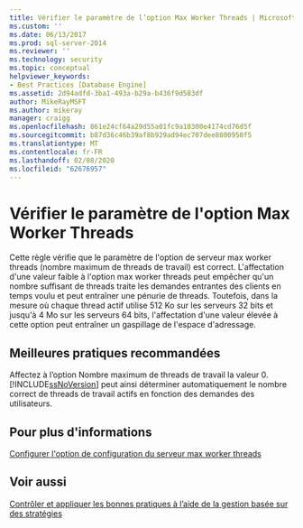 ```yaml
---
title: Vérifier le paramètre de l’option Max Worker Threads | Microsoft Docs
ms.custom: ''
ms.date: 06/13/2017
ms.prod: sql-server-2014
ms.reviewer: ''
ms.technology: security
ms.topic: conceptual
helpviewer_keywords:
- Best Practices [Database Engine]
ms.assetid: 2d94adfd-3ba1-493a-b29a-b436f9d583df
author: MikeRayMSFT
ms.author: mikeray
manager: craigg
ms.openlocfilehash: 861e24cf64a29d55a01fc9a10300e4174cd76d5f
ms.sourcegitcommit: b87d36c46b39af8b929ad94ec707dee8800950f5
ms.translationtype: MT
ms.contentlocale: fr-FR
ms.lasthandoff: 02/08/2020
ms.locfileid: "62676957"
---
```

# <a name="verify-max-worker-threads-setting"></a>Vérifier le paramètre de l'option Max Worker Threads
  Cette règle vérifie que le paramètre de l'option de serveur max worker threads (nombre maximum de threads de travail) est correct. L'affectation d'une valeur faible à l'option max worker threads peut empêcher qu'un nombre suffisant de threads traite les demandes entrantes des clients en temps voulu et peut entraîner une pénurie de threads. Toutefois, dans la mesure où chaque thread actif utilise 512 Ko sur les serveurs 32 bits et jusqu'à 4 Mo sur les serveurs 64 bits, l'affectation d'une valeur élevée à cette option peut entraîner un gaspillage de l'espace d'adressage.  
  
## <a name="best-practices-recommendations"></a>Meilleures pratiques recommandées  
 Affectez à l’option Nombre maximum de threads de travail la valeur 0. [!INCLUDE[ssNoVersion](../../includes/ssnoversion-md.md)] peut ainsi déterminer automatiquement le nombre correct de threads de travail actifs en fonction des demandes des utilisateurs.  
  
## <a name="for-more-information"></a>Pour plus d'informations  
 [Configurer l'option de configuration du serveur max worker threads](../../database-engine/configure-windows/configure-the-max-worker-threads-server-configuration-option.md)  
  
## <a name="see-also"></a>Voir aussi  
 [Contrôler et appliquer les bonnes pratiques à l’aide de la gestion basée sur des stratégies](monitor-and-enforce-best-practices-by-using-policy-based-management.md)  
  
  
